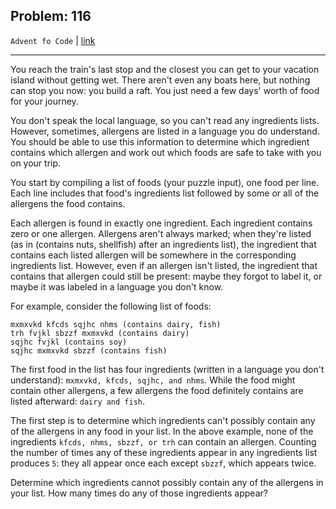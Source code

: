 Problem: 116
---

`Advent fo Code` | [link](https://adventofcode.com/2020/day/21)

---

You reach the train's last stop and the closest you can get to your
vacation island without getting wet. There aren't even any boats
here, but nothing can stop you now: you build a raft. You just need
a few days' worth of food for your journey.

You don't speak the local language, so you can't read any ingredients
lists. However, sometimes, allergens are listed in a language you
do understand. You should be able to use this information to
determine which ingredient contains which allergen and work out
which foods are safe to take with you on your trip.

You start by compiling a list of foods (your puzzle input), one food
per line. Each line includes that food's ingredients list followed
by some or all of the allergens the food contains.

Each allergen is found in exactly one ingredient. Each ingredient
contains zero or one allergen. Allergens aren't always marked;
when they're listed (as in (contains nuts, shellfish) after an
ingredients list), the ingredient that contains each listed allergen
will be somewhere in the corresponding ingredients list. However,
even if an allergen isn't listed, the ingredient that contains that
allergen could still be present: maybe they forgot to label it, or
maybe it was labeled in a language you don't know.

For example, consider the following list of foods:
```
mxmxvkd kfcds sqjhc nhms (contains dairy, fish)
trh fvjkl sbzzf mxmxvkd (contains dairy)
sqjhc fvjkl (contains soy)
sqjhc mxmxvkd sbzzf (contains fish)
```

The first food in the list has four ingredients (written in a
language you don't understand): `mxmxvkd, kfcds, sqjhc, and nhms`.
While the food might contain other allergens, a few allergens the
food definitely contains are listed afterward: `dairy and fish`.

The first step is to determine which ingredients can't possibly
contain any of the allergens in any food in your list. In the above
example, none of the ingredients `kfcds, nhms, sbzzf, or trh` can
contain an allergen. Counting the number of times any of these
ingredients appear in any ingredients list produces `5`: they all
appear once each except `sbzzf`, which appears twice.

Determine which ingredients cannot possibly contain any of the
allergens in your list. How many times do any of those ingredients
appear?

